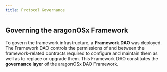 ```yaml
---
title: Protocol Governance
---
```


## Governing the aragonOSx Framework

To govern the framework infrastructure, a **Framework DAO** was deployed.
The Framework DAO controls the permissions of and between the framework-related contracts required to configure and maintain them as well as to replace or upgrade them.
This Framework DAO constitutes the **governance layer** of the aragonOSx DAO Framework.
